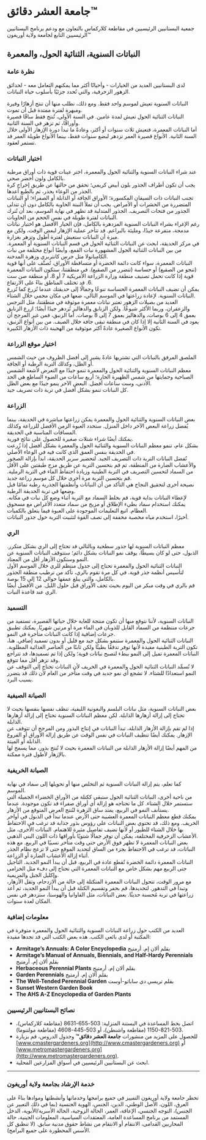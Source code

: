 # جامعة العشر دقائق™

جمعية البستانيين الرئيسيين في مقاطعة كلاركماس بالتعاون مع ودعم برنامج البستانيين الرئيسيين التابع لجامعة ولاية أوريغون™

## النباتات السنوية، الثنائية الحول، والمعمرة

### نظرة عامة  
لدى البستانيين العديد من الخيارات - وأحيانًا أكثر مما يمكنهم التعامل معه - لحدائق الزهور الزخرفية، والتي تُحدد جزئيًا بأسلوب حياة النباتات.

النباتات السنوية تعيش لموسم واحد فقط. ومع ذلك، نطلب منها أن تنتج أزهارًا وفيرة ومبهرة لفترة ممتدة قبل أن تموت.  
النباتات الثنائية الحول تعيش لمدة عامين. في السنة الأولى، تُنتج فقط ساقًا قصيرة وأوراقًا، ثم تزهر في السنة الثانية.  
أما النباتات المعمرة، فتعيش ثلاث سنوات أو أكثر، وعادةً ما تبدأ دورة الإزهار الأولى خلال السنة الثانية. الأنواع قصيرة العمر تزدهر لبضع سنوات فقط، بينما الأنواع طويلة العمر قد تستمر لعقود.

### اختيار النباتات  
عند شراء النباتات السنوية والثنائية الحول والمعمرة، اختر عينات قوية ذات أوراق مرطبة بالكامل ولون أخضر صحي.  
يجب أن تكون أطراف الجذور بلون أبيض كريمي؛ تحقق من حالتها عن طريق إخراج كرة الجذر من الوعاء بحذر، ثم بالطبع أعدها.  
تجنب النباتات ذات السيقان المكسورة؛ الأوراق الجافة أو الذابلة أو الصفراء؛ أو النباتات المتضررة من الحشرات أو الأمراض. يجب أن تملأ النبتة الحاوية بالكامل دون أن تتدلى الجذور من فتحات التصريف. الجذور المتدلية قد تظهر في نهاية الموسم، بعد أن تُترك النباتات لفترة طويلة في نفس الحجم من الحاويات.  
رغم الإغراء بشراء النباتات السنوية المزدهرة بالكامل، فإن الخيار الأفضل هو اختيار نباتات مدمجة، متفرعة جيدًا، ومليئة بالبراعم. قد تتأخر عملية الإزهار لبعض الوقت، ولكن مع ميزة أن النباتات ستعيش لفترة أطول وتزهر بغزارة.  
في مركز الحديقة، ابحث عن النباتات الثنائية الحول في قسم النباتات السنوية أو المعمرة. من بين النباتات الثنائية الحول المشهورة نبات القمع، وأيضًا أنواع مختلفة من نبات الكامبانولا مثل جرس كانتربري وزهرة المدخنة.  
النباتات المعمرة، سواء كانت دائمة الخضرة أو متساقطة الأوراق، تُصنَّف على أنها قوية (تنجو من الصقيع) أو حساسة (تتضرر من الصقيع). في منطقتنا، ستكون النباتات المعمرة قوية إذا كانت تحمل تصنيف منطقة وزارة الزراعة الأمريكية 7 أو 8، أو منطقة صن ست 6. قد تختلف المناطق بناءً على الارتفاع.  
يمكن أن تضيف النباتات المعمرة الحساسة تنوعًا وجمالًا إلى حديقتك عندما تُزرع كما تُزرع النباتات السنوية. لإعادة زراعتها في الموسم التالي، ضعها في مكان محمي خلال الشتاء.  
العديد من بصيلات الزهور تعتبر نباتات معمرة موثوقة في منطقتنا، مثل النرجس والزعفران، وربما الأكثر شيوعًا. ولكن الزنابق والدهاليز تُزدهر جيدًا أيضًا؛ ازرع الزنابق بعمق 4 إلى 6 بوصات، والدهاليز بعمق 7 إلى 8 بوصات. أما الزنبق، فمن غير المرجح أن يعود في السنة الثانية إلا إذا كان في منطقة تبقى جافة خلال الصيف. من بين أنواع الزنبق، تكون الأنواع الصغيرة عادةً أكثر موثوقية من الهجينة ذات الأزهار الكبيرة.

### اختيار موقع الزراعة  
الملصق المرفق بالنباتات التي تشتريها عادةً يشير إلى أفضل الظروف من حيث الشمس أو الظل، وكذلك التربة الرطبة أو الجافة.  
معظم النباتات السنوية والثنائية الحول والمعمرة تنمو جيدًا مع التعرض لأشعة الشمس الصباحية وحمايتها من شمس الظهيرة الحارة؛ أربع ساعات من الضوء الساطع هي الحد الأدنى، وست ساعات أفضل. البعض الآخر ينمو جيدًا مع بعض الظل.  
كل النباتات تنمو بشكل أفضل في تربة ذات تصريف جيد.

### الزراعة  
بعض النباتات السنوية والثنائية الحول والمعمرة يمكن زراعتها مباشرة في الحديقة، بينما يُفضل زراعة البعض الآخر داخل المنزل. ستحدد العبوة الزمن الأفضل للزراعة وكذلك المسافات المناسبة في الحديقة.  
يمكنك أيضًا شراء شتلات صغيرة للحصول على نتائج فورية.  
بشكل عام، تنمو معظم النباتات السنوية والثنائية الحول والمعمرة بشكل أفضل إذا زُرعت في الحديقة بنفس العمق الذي كانت فيه في الوعاء الأصلي.  
تُفضل النباتات التربة ذات التصريف الجيد. لتحضير سرير الحديقة، ابدأ بإزالة الصخور والأعشاب الضارة من المنطقة، ثم قم بتحسين التربة عن طريق مزج طبقتين على الأقل من السماد لتحسين التصريف في التربة الطينية وزيادة احتفاظ الماء في التربة الرملية. قم بتحسين التربة مرة أخرى خلال كل موسم زراعة جديد.  
نصيحة أخرى لتحقيق النجاح هي التأكد من أن النباتات وأنظمتها الجذرية رطبة تمامًا قبل وضعها في تربة الحديقة الرطبة.  
لإعطاء النباتات بداية قوية، قم بخلط السماد مع التربة أثناء وضع كل نبات في مكانه. يمكنك استخدام سماد بطيء الإطلاق أو مزيج من سماد متعدد الأغراض مع مسحوق العظام. اتبع التعليمات الموجودة على العبوة فيما يتعلق بالكميات.  
أخيرًا، استخدم مياه مخصبة مخففة إلى نصف القوة لتثبيت التربة حول جذور النباتات.

### الري  
معظم النباتات السنوية لها جذور سطحية وبالتالي قد تحتاج إلى الري بشكل متكرر. الذبول، حتى لو كان بسيطًا، يوقف نمو النباتات بشكل دائم؛ ستتوقف النباتات السنوية عن النمو وستكون الأزهار أقل من المعتاد.  
النباتات الثنائية الحول والمعمرة تحتاج إلى جدول منتظم للري خلال الموسم الأول لتأسيس أنظمة جذر قوية. في كل مرة تقوم بالري، تأكد من ترطيب منطقة الجذور بالكامل، والتي يبلغ عمقها حوالي 12 إلى 15 بوصة.  
قم بالري في وقت مبكر من اليوم بحيث تجف الأوراق قبل حلول الليل. من الأفضل أيضًا الري عند قاعدة النبات.

### التسميد  
النباتات السنوية، لأننا نتوقع منها أن تكون منتجة للغاية خلال حياتها القصيرة، تستفيد من جرعات منتظمة من السماد القابل للذوبان في الماء مرة أو مرتين شهريًا. يمكنك تطبيق جرعات إضافية إذا كانت النباتات متأخرة في النمو.  
النباتات الثنائية الحول والمعمرة ستنمو بشكل جيد مع قليل أو بدون تسميد إضافي. هنا، تكون التربة الطينية مفيدة لأنها توفر تدفقًا بطيئًا ولكن ثابتًا من العناصر الغذائية المطلوبة. النباتات المعمرة تميل إلى النمو ببطء لتصبح نباتات قوية؛ ولكن إذا تم تسميدها، قد تتراجع وقد تزهر أقل مما تتوقع.  
لا تُسمِّد النباتات الثنائية الحول والمعمرة في الخريف لأن النباتات تحتاج إلى التوقف عن النمو استعدادًا للشتاء. لا تشجع أي نمو جديد في وقت متأخر من العام لأن ذلك قد يتضرر بسبب البرد.

### الصيانة الصيفية  
بعض النباتات السنوية، مثل نباتات البلسم والبغونية الليفية، تنظف نفسها بنفسها بحيث لا تحتاج إلى إزالة أزهارها الذابلة. لكن معظم النباتات السنوية تحتاج إلى إزالة أزهارها الذابلة.  
إذا لم تقم بإزالة الأزهار الذابلة، تبدأ النباتات في إنتاج البذور ومن المرجح أن تتوقف عن الإزهار. يمكنك أيضًا تنظيف النباتات في نفس الوقت عن طريق إزالة الأوراق أو الفروع الذابلة أو الميتة.  
من المهم أيضًا إزالة الأزهار الذابلة من النباتات المعمرة بحيث لا تُنتج بذور، مما يسمح لها بالإزهار لأطول فترة ممكنة.

### الصيانة الخريفية  
كما تعلم، يتم إزالة النباتات السنوية ثم التخلص منها أو تحويلها إلى سماد في نهاية الموسم.  
من ناحية أخرى، النباتات الثنائية الحول ستبقى ككتلة من الأوراق الخضراء الجميلة التي ستستمر خلال الشتاء. كل ما تحتاجه هو إزالة أي أوراق صفراء قد تكون موجودة. عندما يستأنف النمو في الربيع، يمتد ساق الزهرة لتُنتج العرض المتوقع من الأزهار.  
يمكنك قطع معظم النباتات المعمرة العشبية حتى الأرض عندما تبدأ في الذبول في أواخر الخريف. ومع ذلك، قد تحتوي بعض النباتات على رؤوس بذور جذابة قد ترغب في الاحتفاظ بها خلال الشتاء للطيور أو لأنها تضيف تفاصيل مثيرة للاهتمام. النباتات الأخرى، مثل الأعشاب الزخرفية المختلفة، يمكن أن توفر جمالًا شتويًا بأوراقها ذات اللون البني الذهبي.  
بعض النباتات المعمرة لا تظهر فوق الأرض حتى وقت متأخر نسبيًا في الربيع. مع هذه النباتات، قد ترغب في الاحتفاظ بجزء من الساق لتحديد الموقع حتى لا تزعج نظام الجذر أثناء إزالة الأعشاب الضارة أو الزراعة.  
النباتات المعمرة دائمة الخضرة تُقطع عادة في الربيع، قبل أن يبدأ النمو الجديد. التأجيل حتى الربيع مهم بشكل خاص مع النباتات المعمرة التي تحتاج إلى دفء مثل الخزامى وإكليل الجبل والمريمية.  
مع مرور الوقت، تتحول النباتات المعمرة المتكتلة إلى حالة من الازدحام، وتقل الأزهار، وتبدأ في التدهور. لتجديدها، قم بحفر وتقسيم الكتلة قبل أن يبدأ النمو الجديد، ثم أعد زراعتها في تربة مُحسنة حديثًا. بعض النباتات، مثل الفاوانيا والهوستا، ستزدهر في نفس المكان لعدة سنوات.

### معلومات إضافية  
العديد من الكتب حول زراعة النباتات السنوية والثنائية الحول والمعمرة متوفرة في المكتبة أو لدى بائعي الكتب. هذه بعض الكتب التي قد تجدها مفيدة:  
- **Armitage’s Annuals: A Color Encyclopedia** بقلم ألان إم. أرمتيج  
- **Armitage’s Manual of Annuals, Biennials, and Half-Hardy Perennials** بقلم ألان إم. أرمتيج  
- **Herbaceous Perennial Plants** بقلم ألان إم. أرمتيج  
- **Garden Perennials** بقلم ألان إم. أرمتيج  
- **The Well-Tended Perennial Garden** بقلم تريسي دي ساباتو-أوست  
- **Sunset Western Garden Book**  
- **The AHS A-Z Encyclopedia of Garden Plants**

### نصائح البستانيين الرئيسيين  
- اتصل بخط المساعدة في البستنة المنزلية: 503-655-8631 (مقاطعة كلاركماس)، 503-821-1150 (مقاطعة واشنطن)، أو 503-445-4608 (مقاطعة مولتنوما).  
- للحصول على المزيد من منشورات **جامعة العشر دقائق™** وجدول الدروس، قم بزيارة [www.cmastergardeners.org](http://www.cmastergardeners.org) أو [www.metromastergardeners.org](http://www.metromastergardeners.org).  
- ابحث عن البستانيين الرئيسيين في أسواق المزارعين المحلية.  

---

### خدمة الإرشاد بجامعة ولاية أوريغون  
تحظر جامعة ولاية أوريغون التمييز في جميع برامجها وخدماتها وأنشطتها وموادها بناءً على العرق، اللون، الأصل الوطني، الدين، الجنس، الهوية الجنسية (بما في ذلك التعبير عن الجنس)، التوجه الجنسي، الإعاقة، العمر، الحالة الزوجية، الحالة الأسرية/الأبوية، الدخل المستمد من برنامج المساعدة العامة، المعتقدات السياسية، المعلومات الجينية، حالة المحاربين القدامى، الانتقام أو الانتقام من نشاط حقوق مدنية سابق. (لا تنطبق كل الأسس المحظورة على جميع البرامج).